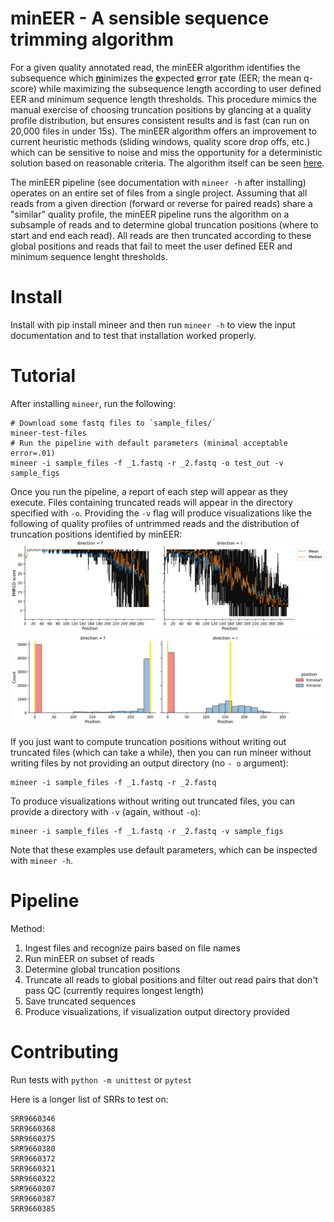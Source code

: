 # minEER - A sensible sequence trimming algorithm

 For a given quality annotated read, the minEER algorithm identifies the subsequence which <u>**m**</u>inimizes the <u>**e**</u>xpected <u>**e**</u>rror <u>**r**</u>ate (EER; the mean q-score) while maximizing the subsequence length according to user defined EER and minimum sequence length thresholds. This procedure mimics the manual exercise of choosing truncation positions by glancing at a quality profile distribution, but ensures consistent results and is fast (can run on 20,000 files in under 15s). The minEER algorithm offers an improvement to current heuristic methods (sliding windows, quality score drop offs, etc.) which can be sensitive to noise and miss the opportunity for a deterministic solution based on reasonable criteria. The algorithm itself can be seen [here](mineer/mineer.py).

The minEER pipeline (see documentation with `mineer -h` after installing) operates on an entire set of files from a single project. Assuming that all reads from a given direction (forward or reverse for paired reads) share a "similar" quality profile, the minEER pipeline runs the algorithm on a subsample of reads and to determine global truncation positions (where to start and end each read). All reads are then truncated according to these global positions and reads that fail to meet the user defined EER and minimum sequence lenght thresholds.

# Install
Install with pip install mineer and then run `mineer -h` to view the input documentation and to test that installation worked properly.

# Tutorial
After installing `mineer`, run the following:

    # Download some fastq files to `sample_files/`
    mineer-test-files
    # Run the pipeline with default parameters (minimal acceptable error=.01)
    mineer -i sample_files -f _1.fastq -r _2.fastq -o test_out -v sample_figs

Once you run the pipeline, a report of each step will appear as they execute. Files containing truncated reads will appear in the directory specified with `-o`. Providing the `-v` flag will produce visualizations like the following of quality profiles of untrimmed reads and the distribution of truncation positions identified by minEER:
![quality-profiles](sample_figs/phred_profiles.png)
![trunc-dist](sample_figs/trunc_dist.png)

If you just want to compute truncation positions without writing out truncated files (which can take a while), then you can run mineer without writing files by not providing an output directory (no `- o` argument):

    mineer -i sample_files -f _1.fastq -r _2.fastq 

To produce visualizations without writing out truncated files, you can provide a directory with `-v` (again, without `-o`):

    mineer -i sample_files -f _1.fastq -r _2.fastq -v sample_figs
Note that these examples use default parameters, which can be inspected with `mineer -h`.
# Pipeline

Method:

1. Ingest files and recognize pairs based on file names
2. Run minEER on subset of reads
3. Determine global truncation positions
4. Truncate all reads to global positions and filter out read pairs that don't pass QC (currently requires longest length)
5. Save truncated sequences
6. Produce visualizations, if visualization output directory provided

# Contributing
Run tests with `python -m unittest` or `pytest`

Here is a longer list of SRRs to test on:

    SRR9660346
    SRR9660368
    SRR9660375
    SRR9660380
    SRR9660372
    SRR9660321
    SRR9660322
    SRR9660307
    SRR9660387
    SRR9660385
